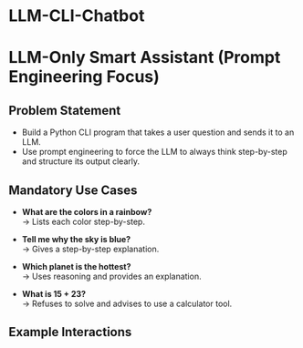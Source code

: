 # LLM-CLI-Chatbot
# LLM-Only Smart Assistant (Prompt Engineering Focus)

## Problem Statement

- Build a Python CLI program that takes a user question and sends it to an LLM.
- Use prompt engineering to force the LLM to always think step-by-step and structure its output clearly.

## Mandatory Use Cases

- **What are the colors in a rainbow?**  
  → Lists each color step-by-step.

- **Tell me why the sky is blue?**  
  → Gives a step-by-step explanation.

- **Which planet is the hottest?**  
  → Uses reasoning and provides an explanation.

- **What is 15 + 23?**  
  → Refuses to solve and advises to use a calculator tool.

## Example Interactions
